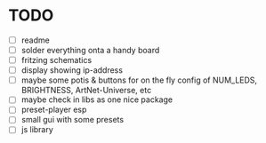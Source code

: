 # TODO

- [ ] readme
- [ ] solder everything onta a handy board
- [ ] fritzing schematics
- [ ] display showing ip-address
- [ ] maybe some potis & buttons for on the fly config of NUM_LEDS, BRIGHTNESS, ArtNet-Universe, etc
- [ ] maybe check in libs as one nice package
- [ ] preset-player esp
- [ ] small gui with some presets
- [ ] js library

